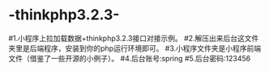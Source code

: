 # -thinkphp3.2.3-
#1.小程序上拉加载数据+thinkphp3.2.3接口对接示例。
#2.解压出来后台这文件夹里是后端程序，安装到你的php运行环境即可。
#3.小程序文件夹是小程序前端文件（借鉴了一些开源的小例子）。
#4.后台账号:spring
#5.后台密码:123456
